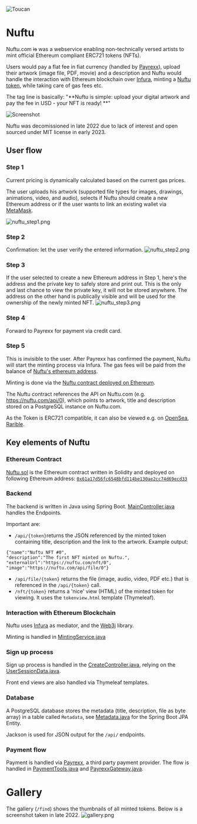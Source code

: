 ![Toucan](src/main/resources/static/assets/img/logo.svg)

# Nuftu

Nuftu.com ~~is~~ was a webservice enabling non-technically versed
artists to mint official Ethereum compliant ERC721 tokens (NFTs).

Users would pay a flat fee in fiat currency (handled by [Payrexx](https://www.payrexx.com/)),
upload their artwork (image file, PDF, movie) and a description
and Nuftu would handle the interaction with Ethereum blockchain
over [Infura](https://www.infura.io/), minting
a [Nuftu token](https://etherscan.io/token/0x61a17d56fc6548bfd114be130ae2cc74d69ecd33),
while taking care of gas fees etc.

The tag line is basically: "**Nuftu is simple: upload your digital artwork and pay the fee in USD - your NFT is ready!
**"

![Screenshot](nuftu_screenshot1.png)

Nuftu was decomissioned in late 2022 due to lack of interest and
open sourced under MIT license in early 2023.

## User flow

### Step 1

Current pricing is dynamically calculated based on the current gas prices.

The user uploads his artwork (supported file types for images, drawings, animations,
video, and audio), selects if Nuftu should create a new Ethereum address or if the user
wants to link an existing wallet via [MetaMask](https://metamask.io/).

![nuftu_step1.png](nuftu_step1.png)

### Step 2

Confirmation: let the user verify the entered information.
![nuftu_step2.png](nuftu_step2.png)

### Step 3

If the user selected to create a new Ethereum address in Step 1,
here's the address and the private key to safely store and print out.
This is the only and last chance to view the private key, it will not
be stored anywhere. The address on the other hand is publically visible
and will be used for the ownership of the newly minted NFT.
![nuftu_step3.png](nuftu_step3.png)

### Step 4

Forward to Payrexx for payment via credit card.

### Step 5

This is invisible to the user. After Payrexx has confirmed the payment,
Nuftu will start the minting process via Infura.
The gas fees will be paid from the balance
of [Nuftu's ethereum address](https://etherscan.io/address/0x1cddd9ab75a9079ed64078fd9bde544b9a12d222).

Minting is done via
the [Nuftu contract deployed on Ethereum](https://etherscan.io/address/0x61a17d56fc6548bfd114be130ae2cc74d69ecd33).

The Nuftu contract references the API on Nuftu.com (e.g. https://nuftu.com/api/0), which
points to artwork, title and description stored on a PostgreSQL instance on Nuftu.com.

As the Token is ERC721 compatible, it can also be viewed e.g.
on [OpenSea](https://opensea.io/assets/ethereum/0x61a17d56fc6548bfd114be130ae2cc74d69ecd33/0),
[Rarible](https://rarible.com/token/0x61a17d56fc6548bfd114be130ae2cc74d69ecd33:0).

## Key elements of Nuftu

### Ethereum Contract

[Nuftu.sol](/Assets/Solidity/Nuftu.sol) is the Ethereum contract
written in Solidity and deployed on following Ethereum address:
[`0x61a17d56fc6548bfd114be130ae2cc74d69ecd33`](https://etherscan.io/address/0x61a17d56fc6548bfd114be130ae2cc74d69ecd33)

### Backend

The backend is written in Java using Spring Boot.
[MainController.java](/src/main/java/com/genewarrior/nuftu/controllers/MainController.java) handles the Endpoints.

Important are:

- `/api/{token}`returns the JSON referenced by the minted token containing title, description and the link to the
  artwork.
  Example output:

```
{"name":"Nuftu NFT #0",
"description":"The first NFT minted on Nuftu.",
"externalUrl":"https://nuftu.com/nft/0",
"image":"https://nuftu.com/api/file/0"}
```

- `/api/file/{token}` returns the file (image, audio, video, PDF etc.) that is referenced in the `/api/{token}` call.
- `/nft/{token}` returns a 'nice' view (HTML) of the minted token for viewing. It uses the
  `tokenview.html` template (Thymeleaf).

### Interaction with Ethereum Blockchain

Nuftu uses [Infura](https://www.infura.io/) as mediator, and the
[Web3j](https://docs.web3j.io/) library.

Minting is handled in [MintingService.java](/src/main/java/com/genewarrior/nuftu/controllers/MintingService.java)

### Sign up process

Sign up process is handled in
the [CreateController.java](/src/main/java/com/genewarrior/nuftu/controllers/CreateController.java),
relying on the [UserSessionData.java](/src/main/java/com/genewarrior/nuftu/controllers/UserSessionData.java).

Front end views are also handled via Thymeleaf templates.

### Database

A PostgreSQL database stores the metadata (title, description, file as byte array) in a table called
`M̀etadata`, see [Metadata.java](/src/main/java/com/genewarrior/nuftu/database/Metadata.java) for the Spring Boot JPA
Entity.

Jackson is used for JSON output for the `/api/` endpoints.

### Payment flow

Payment is handled via [Payrexx](https://www.payrexx.com/), a third party payment provider.
The flow is handled in [PaymentTools.java](/src/main/java/com/genewarrior/nuftu/payment/PaymentTools.java)
and [PayrexxGateway.java](/src/main/java/com/genewarrior/nuftu/payment/PayrexxGateway.java).

# Gallery

The gallery (`/find`) shows the thumbnails of all minted tokens. Below is a screenshot taken in late 2022.
![gallery.png](gallery.png)
